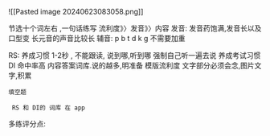 ![[Pasted image 20240623083058.png]]

节选十个词左右 ,一句话练写
流利度》〉发音》〉内容
发音: 
	发音药饱满,发音长以及口型变
	长元音的声音比较长
	辅音:  p b t d k g 不需要加重
	
	
RS: 
	养成习惯
		1-2秒 , 不能跟读, 说到哪,听到哪
		 强制自己听一遍去说
		  养成考试习惯
DI 命中率高
	 内容答案词库.说的越多,明准备
	模版流利度
	文字部分必须会念,图片文字,积累
		
	填空题
	
     RS 和 DI的 词库 在 app

多练评分点:
	
